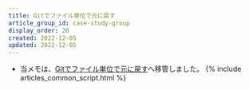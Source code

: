```yaml
---
title: Gitでファイル単位で元に戻す
article_group_id: case-study-group
display_order: 20
created: 2022-12-05
updated: 2022-12-05
---
```

- 当メモは、[Gitでファイル単位で元に戻す](https://thinktwice.tech/it/git/undo_in_git_on_a_file_by_file_basis/)へ移管しました。
{% include articles_common_script.html %}

